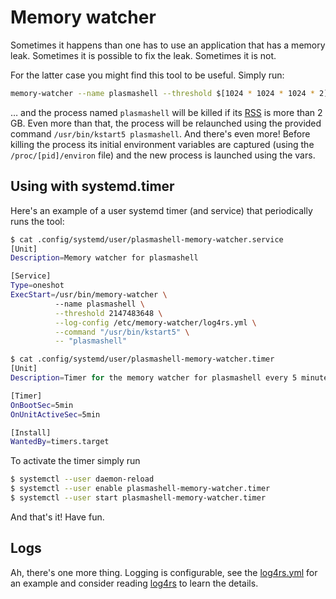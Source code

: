 # Memory watcher

Sometimes it happens than one has to use an application that has a memory leak.
Sometimes it is possible to fix the leak. Sometimes it is not.

For the latter case you might find this tool to be useful. Simply run:
```sh
memory-watcher --name plasmashell --threshold $[1024 * 1024 * 1024 * 2] --command "/usr/bin/kstart5" -- "plasmashell"
```

… and the process named `plasmashell` will be killed if its
[RSS](https://en.wikipedia.org/wiki/Resident_set_size) is more than 2 GB. Even
more than that, the process will be relaunched using the provided command
`/usr/bin/kstart5 plasmashell`. And there's even more! Before killing the
process its initial environment variables are captured (using the
`/proc/[pid]/environ` file) and the new process is launched using the vars.

## Using with systemd.timer

Here's an example of a user systemd timer (and service) that periodically runs
the tool:
```sh
$ cat .config/systemd/user/plasmashell-memory-watcher.service
[Unit]
Description=Memory watcher for plasmashell

[Service]
Type=oneshot
ExecStart=/usr/bin/memory-watcher \
          --name plasmashell \
          --threshold 2147483648 \
          --log-config /etc/memory-watcher/log4rs.yml \
          --command "/usr/bin/kstart5" \
          -- "plasmashell"

$ cat .config/systemd/user/plasmashell-memory-watcher.timer
[Unit]
Description=Timer for the memory watcher for plasmashell every 5 minutes

[Timer]
OnBootSec=5min
OnUnitActiveSec=5min

[Install]
WantedBy=timers.target
```

To activate the timer simply run
```sh
$ systemctl --user daemon-reload
$ systemctl --user enable plasmashell-memory-watcher.timer
$ systemctl --user start plasmashell-memory-watcher.timer
```

And that's it! Have fun.

## Logs

Ah, there's one more thing. Logging is configurable, see the
[log4rs.yml](log4rs.yml) for an example and consider reading
[log4rs](https://docs.rs/log4rs/) to learn the details.
